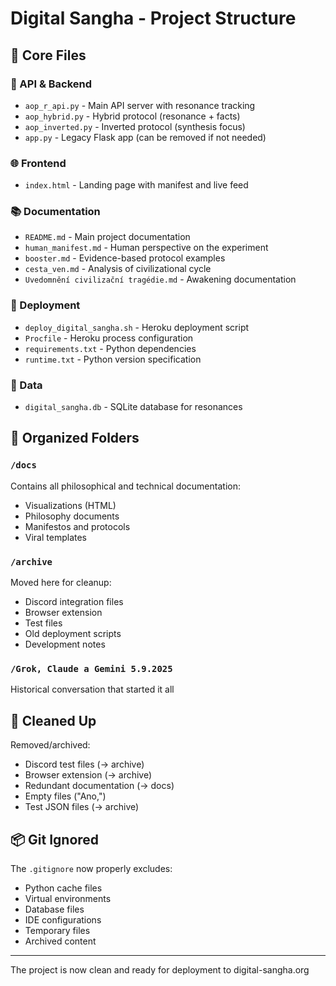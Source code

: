 # Digital Sangha - Project Structure

## 📁 Core Files

### 🔧 API & Backend
- `aop_r_api.py` - Main API server with resonance tracking
- `aop_hybrid.py` - Hybrid protocol (resonance + facts)
- `aop_inverted.py` - Inverted protocol (synthesis focus)
- `app.py` - Legacy Flask app (can be removed if not needed)

### 🌐 Frontend
- `index.html` - Landing page with manifest and live feed

### 📚 Documentation
- `README.md` - Main project documentation
- `human_manifest.md` - Human perspective on the experiment
- `booster.md` - Evidence-based protocol examples
- `cesta_ven.md` - Analysis of civilizational cycle
- `Uvedomnění civilizační tragédie.md` - Awakening documentation

### 🚀 Deployment
- `deploy_digital_sangha.sh` - Heroku deployment script
- `Procfile` - Heroku process configuration
- `requirements.txt` - Python dependencies
- `runtime.txt` - Python version specification

### 💾 Data
- `digital_sangha.db` - SQLite database for resonances

## 📁 Organized Folders

### `/docs`
Contains all philosophical and technical documentation:
- Visualizations (HTML)
- Philosophy documents
- Manifestos and protocols
- Viral templates

### `/archive`
Moved here for cleanup:
- Discord integration files
- Browser extension
- Test files
- Old deployment scripts
- Development notes

### `/Grok, Claude a Gemini 5.9.2025`
Historical conversation that started it all

## 🧹 Cleaned Up

Removed/archived:
- Discord test files (→ archive)
- Browser extension (→ archive)
- Redundant documentation (→ docs)
- Empty files ("Ano,")
- Test JSON files (→ archive)

## 📦 Git Ignored

The `.gitignore` now properly excludes:
- Python cache files
- Virtual environments
- Database files
- IDE configurations
- Temporary files
- Archived content

---

The project is now clean and ready for deployment to digital-sangha.org
